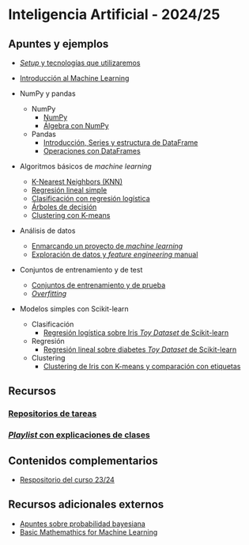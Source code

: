 # Inteligencia Artificial - 2024/25

## Apuntes y ejemplos

- [*Setup* y tecnologías que utilizaremos](./setup/setup.md)

- [Introducción al Machine Learning](./intro/intro-ml.md)

- NumPy y pandas
    - NumPy
        - [NumPy](./numpy/numpy1.ipynb)
        - [Álgebra con NumPy](./numpy/numpy2_algebra.ipynb)
    - Pandas
        - [Introducción, Series y estructura de DataFrame](./pandas/pandas1.ipynb)
        - [Operaciones con DataFrames](./pandas/pandas_dataframe_op.ipynb)

- Algoritmos básicos de *machine learning*
    - [K-Nearest Neighbors (KNN)](./algoritmos/knn.md)
    - [Regresión lineal simple](./algoritmos/regresion_lineal_simple.ipynb)
    - [Clasificación con regresión logística](./algoritmos/regresion_logistica.ipynb)
    - [Árboles de decisión](./algoritmos/decision_tree.ipynb)
    - [Clustering con K-means](./algoritmos/kmeans.ipynb)

- Análisis de datos
    - [Enmarcando un proyecto de *machine learning*](./end2end/e2e01_framing.ipynb)
    - [Exploración de datos y *feature engineering* manual](./end2end/e2e03_eda.ipynb)

- Conjuntos de entrenamiento y de test
    - [Conjuntos de entrenamiento y de prueba](./end2end/e2e02_train_test.ipynb)
    - [*Overfitting*](./algoritmos/regresion_overfitting.ipynb)


- Modelos simples con Scikit-learn
    - Clasificación
        - [Regresión logística sobre Iris *Toy Dataset* de Scikit-learn](./sklearn/iris_logistic.ipynb)
    - Regresión
        - [Regresión lineal sobre diabetes *Toy Dataset* de Scikit-learn](./sklearn/diabetes_regression.ipynb)
    - Clustering
        - [Clustering de Iris con K-means y comparación con etiquetas](./sklearn/iris_clustering.ipynb)


## Recursos

### [Repositorios de tareas](https://github.com/orgs/avidaldo-ia24/repositories)
### [*Playlist* con explicaciones de clases](https://www.youtube.com/playlist?list=PLb-SkCRlWLK2B-rrVZ_QOp_27lF6MGcsG)

## Contenidos complementarios

- [Respositorio del curso 23/24](https://github.com/avidaldo/ia23)

## Recursos adicionales externos

- [Apuntes sobre probabilidad bayesiana](https://github.com/avidaldo/mates_ml)
- [Basic Mathemathics for Machine Learning](https://github.com/hrnbot/Basic-Mathematics-for-Machine-Learning)

